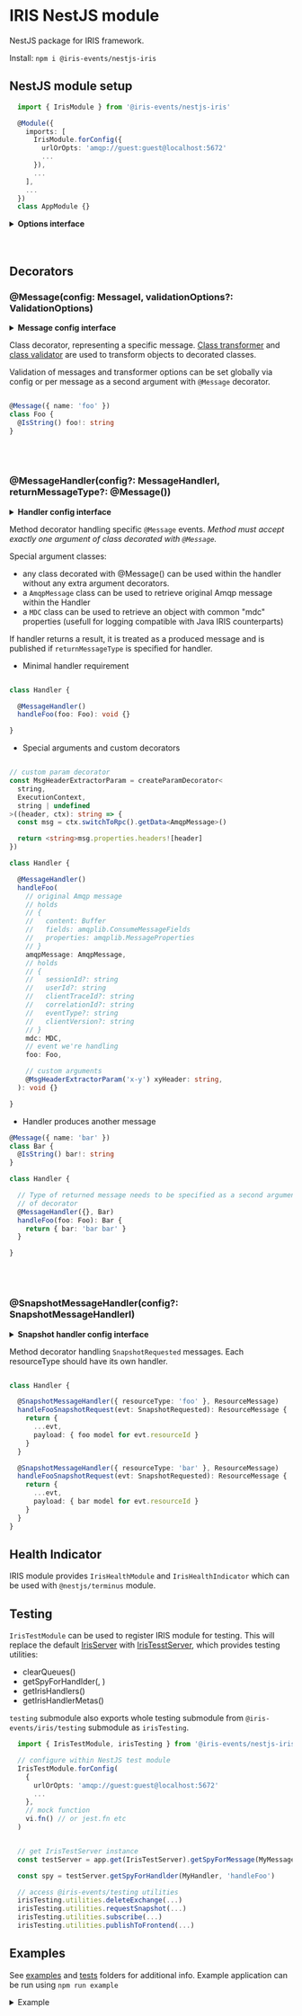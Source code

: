 # IRIS NestJS module


NestJS package for IRIS framework.

Install: `npm i @iris-events/nestjs-iris`


## NestJS module setup

```ts
  import { IrisModule } from '@iris-events/nestjs-iris'

  @Module({
    imports: [
      IrisModule.forConfig({
        urlOrOpts: 'amqp://guest:guest@localhost:5672'
        ...
      }),
      ...
    ],
    ...
  })
  class AppModule {}
```

<details>
  <summary><b>Options interface</b></summary>

  ```ts
    // configuration interface for IrisModule:
    interface IrisOptionsI {
      // default is `npm_package_name`
      serviceName?: string

      // AMQP Connection options
      urlOrOpts: string | {
        protocol?: string
        hostname?: string
        port?: number | string
        username?: string
        password?: string
        locale?: string
        frameMax?: number
        heartbeat?: number
        vhost?: string
      }

      /**
       * Passed to amqplib, see amqplib doc for more info
       */
      socketOptions?: any

      /**
       * How many times should iris try to reconnect when connection drops
       * setting to 0 or less means do not try to reconnect
       */
      reconnectTries: number

      /**
       * Reconnect interval
       */

      reconnectInterval: number

      /**
       * Multiply factor for reconnectInterval for each next time if reconnecting fails
       */
      reconnectFactor: number

      /**
       * When error occures during event processing, event is re-enqueued.
       * This setting specifies how many times should a single event be re-enqueued
       * before marked as failed.
       */
      maxMessageRetryCount: number


      // Global setting for message validation. Can be set per message via @Message decorator
      defaultValidationOptions?: {
        // Objects (messages) are transformed to corresponding classes before publishing
        // and when received using class transformer module.
        // See https://github.com/typestack/class-transformer for more info
        classTransform?: classTransformer.ClassTransformOptions

        // If false, object will not be validated against the decorated @Message class
        // structure, neither when publishing nor when received
        validate?: boolean | classValidator.ValidatorOptions
      }
    }

  ```
</details>
<br>
<br>

## Decorators

### @Message(config: MessageI, validationOptions?: ValidationOptions)

<details>
  <summary><b>Message config interface</b></summary>

  ```ts
  interface MessageI {
    /**
     * Name of exchange
     */
    name: string
    /**
     * Defaults to `fanout`
     */
    exchangeType?: ExchangeType
    routingKey?: string
    scope?: Scope
    ttl?: number
    deadLetter?: string
    /**
     * Max times this message should be sent to retry queue
     * before considered unhandled. Overrides default from
     * connection configuration.
     */
    maxRetry?: number
  }

  ```
</details>

Class decorator, representing a specific message.
[Class transformer](https://github.com/typestack/class-transformer) and
[class validator](https://github.com/typestack/class-validator) are used to
transform objects to decorated classes.

Validation of messages and transformer options can be set globally via config or
per message as a second argument with `@Message` decorator.

```ts

@Message({ name: 'foo' })
class Foo {
  @IsString() foo!: string
}
```

<br>
<br>

### @MessageHandler(config?: MessageHandlerI, returnMessageType?: @Message())

<details>
  <summary><b>Handler config interface</b></summary>

  ```ts
  interface MessageHandlerI {
    bindingKeys?: string[] | string
    /**
     * If true, the queue will survive broker restarts (defaults to true)
     */
    durable?: boolean
    /**
     * If true, the queue will be deleted when the number of consumers drops to zero
     * (defaults to false)
     */
    autoDelete?: boolean
    /**
     * Amount of messages that can be received on queue at same time.
     * Set it to some low number (like 1) for events causing a long/resource heavy
     * tasks.
     */
    prefetch?: number
    messageDeliveryMode?: MessageDeliveryMode
  }
  ```

</details>

Method decorator handling specific `@Message` events. *Method must accept exactly one argument of class decorated with `@Message`.*

Special argument classes:
- any class decorated with @Message() can be used within the handler without any extra argument decorators.
- a `AmqpMessage` class can be used to retrieve original Amqp message within the Handler
- a `MDC` class can be used to retrieve an object with common "mdc" properties (usefull for logging compatible with Java IRIS counterparts)


If handler returns a result, it is treated as a produced message and is published if `returnMessageType` is specified for handler.

- Minimal handler requirement
```ts

class Handler {

  @MessageHandler()
  handleFoo(foo: Foo): void {}

}
```

- Special arguments and custom decorators
```ts

// custom param decorator
const MsgHeaderExtractorParam = createParamDecorator<
  string,
  ExecutionContext,
  string | undefined
>((header, ctx): string => {
  const msg = ctx.switchToRpc().getData<AmqpMessage>()

  return <string>msg.properties.headers![header]
})

class Handler {

  @MessageHandler()
  handleFoo(
    // original Amqp message
    // holds
    // {
    //   content: Buffer
    //   fields: amqplib.ConsumeMessageFields
    //   properties: amqplib.MessageProperties
    // }
    amqpMessage: AmqpMessage,
    // holds 
    // {
    //   sessionId?: string
    //   userId?: string
    //   clientTraceId?: string
    //   correlationId?: string
    //   eventType?: string
    //   clientVersion?: string
    // }
    mdc: MDC,
    // event we're handling
    foo: Foo,

    // custom arguments
    @MsgHeaderExtractorParam('x-y') xyHeader: string,
  ): void {}

}
```

- Handler produces another message
```ts
@Message({ name: 'bar' })
class Bar {
  @IsString() bar!: string
}

class Handler {

  // Type of returned message needs to be specified as a second argument
  // of decorator
  @MessageHandler({}, Bar)
  handleFoo(foo: Foo): Bar {
    return { bar: 'bar bar' }
  }

}
```
<br>
<br>

### @SnapshotMessageHandler(config?: SnapshotMessageHandlerI)

<details>
  <summary><b>Snapshot handler config interface</b></summary>

  ```ts
  interface SnapshotMessageHandlerI {
    resourceType: string
    prefetch?: number
  }
  ```
</details>



Method decorator handling `SnapshotRequested` messages. Each resourceType should
have its own handler.

```ts

class Handler {

  @SnapshotMessageHandler({ resourceType: 'foo' }, ResourceMessage)
  handleFooSnapshotRequest(evt: SnapshotRequested): ResourceMessage {
    return {
      ...evt,
      payload: { foo model for evt.resourceId }
    }
  }

  @SnapshotMessageHandler({ resourceType: 'bar' }, ResourceMessage)
  handleFooSnapshotRequest(evt: SnapshotRequested): ResourceMessage {
    return {
      ...evt,
      payload: { bar model for evt.resourceId }
    }
  }
}
```

## Health Indicator

IRIS module provides `IrisHealthModule` and `IrisHealthIndicator` which can be used with `@nestjs/terminus` module.

## Testing

`IrisTestModule` can be used to register IRIS module for testing. This will replace the default [IrisServer](src/iris.server.ts) with [IrisTesstServer](src/testing/iris.test-server.ts), which provides testing utilities:
- clearQueues()
- getSpyForHandlder(<handler class>, <handler method>)
- getIrisHandlers()
- getIrisHandlerMetas()

`testing` submodule also exports whole testing submodule from `@iris-events/iris/testing` submodule as `irisTesting`.

```ts
  import { IrisTestModule, irisTesting } from '@iris-events/nestjs-iris/testing'

  // configure within NestJS test module
  IrisTestModule.forConfig(
    {
      urlOrOpts: 'amqp://guest:guest@localhost:5672'
      ...
    },
    // mock function
    vi.fn() // or jest.fn etc
  )


  // get IrisTestServer instance
  const testServer = app.get(IrisTestServer).getSpyForMessage(MyMessage)

  const spy = testServer.getSpyForHandlder(MyHandler, 'handleFoo')

  // access @iris-events/testing utilities
  irisTesting.utilities.deleteExchange(...)
  irisTesting.utilities.requestSnapshot(...)
  irisTesting.utilities.subscribe(...)
  irisTesting.utilities.publishToFrontend(...)

```

## Examples
See [examples](examples) and [tests](test/e2e) folders for additional info. Example application can be run using `npm run example`

<details>
  <summary>Example</summary>

  ```ts
  import { Controller, Logger, Module } from '@nestjs/common'
  import { NestFactory } from '@nestjs/core'
  import { IsNumber, IsString } from 'class-validator'
  import {
    IrisModule,
    IrisServer,
    Message,
    MessageHandler,
    publish,
  } from '@iris-events/nestjs-iris'

  @Message({ name: 'ping' })
  class Ping {
    @IsString() ping!: string
    @IsNumber() count!: number
  }

  @Message({ name: 'pong' })
  class Pong {
    @IsString() pong!: string
    @IsNumber() count!: number
  }

  @Controller()
  class PingController {
    private readonly logger = new Logger('PingController')

    @MessageHandler()
    async handlePing(msg: Ping) {
      this.logger.log('Received ping', msg.ping, msg.count)
      await this.sleep()
      publish.getPublisher(Pong)({ pong: 'pong', count: msg.count + 1 })
    }

    @MessageHandler(undefined, Ping)
    async handlePong(msg: Pong): Promise<Ping> {
      this.logger.log('Received pong', msg.pong, msg.count)
      await this.sleep()
      return { ping: 'ping', count: msg.count + 1 }
    }

    async sleep() {
      await new Promise((resolve) => setTimeout(resolve, 1500))
    }
  }

  @Module({
    imports: [
      IrisModule.forRoot({
        urlOrOpts: 'amqp://localhost',
      }),
    ],
    controllers: [PingController],
  })
  class App {}

  ```


</details>

